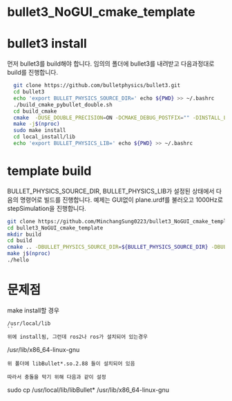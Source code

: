 # bullet3_NoGUI_cmake_template
# bullet3 install
먼저 bullet3를 build해야 합니다. 
임의의 폴더에 bullet3를 내려받고 다음과정대로 build를 진행합니다.
```bash
  git clone https://github.com/bulletphysics/bullet3.git
  cd bullet3  
  echo 'export BULLET_PHYSICS_SOURCE_DIR=' echo ${PWD} >> ~/.bashrc
  ./build_cmake_pybullet_double.sh
  cd build_cmake
  cmake  -DUSE_DOUBLE_PRECISION=ON -DCMAKE_DEBUG_POSTFIX="" -DINSTALL_LIBS=ON -DCMAKE_BUILD_TYPE=Release  -DCMAKE_INSTALL_PREFIX:PATH=local_install  ..
  make -j$(nproc)
  sudo make install
  cd local_install/lib
  echo 'export BULLET_PHYSICS_LIB=' echo ${PWD} >> ~/.bashrc
```

# template build
BULLET_PHYSICS_SOURCE_DIR, BULLET_PHYSICS_LIB가 설정된 상태에서 
다음의 명령어로 빌드를 진행합니다.
예제는 GUI없이 plane.urdf를 불러오고 1000Hz로 stepSimulation을 진행합니다.

```bash
git clone https://github.com/MinchangSung0223/bullet3_NoGUI_cmake_template.git
cd bullet3_NoGUI_cmake_template
mkdir build
cd build
cmake .. -DBULLET_PHYSICS_SOURCE_DIR=${BULLET_PHYSICS_SOURCE_DIR} -DBULLET_PHYSICS_LIB=${BULLET_PHYSICS_LIB}
make j$(nproc)
./hello
```


# 문제점
make install할 경우
```
/usr/local/lib
``
위에 install됨, 그런데 ros2나 ros가 설치되어 있는경우

```
/usr/lib/x86_64-linux-gnu
```
위 폴더에 libBullet*.so.2.88 들이 설치되어 있음

따라서 충돌을 막기 위해 다음과 같이 설정
```
sudo cp  /usr/local/lib/libBullet* /usr/lib/x86_64-linux-gnu
```

